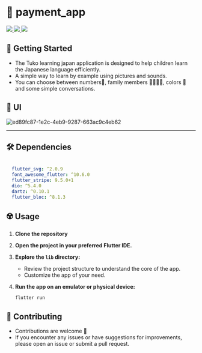 # 💸 payment_app


<div align="start">
     <a href="https://api.visitorbadge.io/api/visitors?path=payment_app&label=People%20who%20visited%20this%20page&countColor=%23263759" target="_blank">
        <img src="https://api.visitorbadge.io/api/visitors?path=payment_app&label=People%20who%20visited%20this%20page&countColor=%23263759" target="_blank" />
    </a>
    <a href="https://www.linkedin.com/in/salah-medhat-2bb9b3171/" target="_blank">
        <img src="https://img.shields.io/badge/LinkedIn-0077B5?style=for-the-badge&logo=linkedin&logoColor=white" target="_blank" />
    </a>
  <a href="salah223310@gmail.com">
    <img src="https://img.shields.io/badge/Gmail-333333?style=for-the-badge&logo=gmail&logoColor=red" />

  </a>

  </a>
</div>

## 🚀 Getting Started

- The Tuko learning japan application is designed to help children learn the Japanese language efficiently.
- A simple way to learn by example using pictures and sounds.
- You can choose between numbers🔢, family members 👨‍👩‍👧‍👧, colors 🔴 and some simple conversations.

## 🤳 UI


![ed89fc87-1e2c-4eb9-9287-663ac9c4eb62](https://github.com/SalahLuha/payment_app/assets/76949573/48f464bf-f743-443c-981e-ba966a97fd17)



<hr>

## 🛠 Dependencies

```pubspec.yaml

  flutter_svg: ^2.0.9
  font_awesome_flutter: ^10.6.0
  flutter_stripe: 9.5.0+1
  dio: ^5.4.0
  dartz: ^0.10.1
  flutter_bloc: ^8.1.3

```

## ☢️ Usage

1. **Clone the repository**

2. **Open the project in your preferred Flutter IDE.**

3. **Explore the `lib` directory:**

    - Review the project structure to understand the core of the app.
    - Customize the app of your need.

4. **Run the app on an emulator or physical device:**

    ```bash
    flutter run
    ```

## 🚨 Contributing

- Contributions are welcome 💜
- If you encounter any issues or have suggestions for improvements, please open an issue or submit a pull request.

